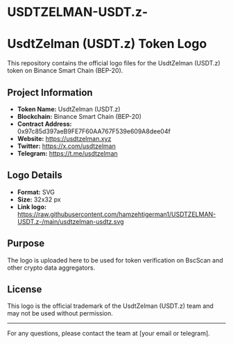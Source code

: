 # USDTZELMAN-USDT.z-
# UsdtZelman (USDT.z) Token Logo

This repository contains the official logo files for the UsdtZelman (USDT.z) token on Binance Smart Chain (BEP-20).

## Project Information
- **Token Name:** UsdtZelman (USDT.z)
- **Blockchain:** Binance Smart Chain (BEP-20)
- **Contract Address:** 0x97c85d397aeB9FE7F60AA767F539e609A8dee04f
- **Website:** https://usdtzelman.xyz
- **Twitter:** https://x.com/usdtzelman
- **Telegram:** https://t.me/usdtzelman

## Logo Details
- **Format:** SVG
- **Size:** 32x32 px
- **Link logo:** https://raw.githubusercontent.com/hamzehtigerman1/USDTZELMAN-USDT.z-/main/usdtzelman-usdtz.svg

## Purpose
The logo is uploaded here to be used for token verification on BscScan and other crypto data aggregators.

## License
This logo is the official trademark of the UsdtZelman (USDT.z) team and may not be used without permission.

---

For any questions, please contact the team at [your email or telegram].
